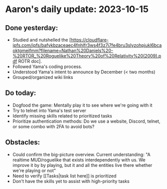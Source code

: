 # Aaron's daily update: 2023-10-15

## Done yesterday:

* Studied and nutshelled the [https://cloudflare-ipfs.com/ipfs/bafykbzaceaec4fnhlfr3ws4f3z7i7fe4bru3slyzohpjukl6bcaoktgmeifmm?filename=Nathan%20Daniels%20-%20RTOR_%20Roguelike%20Theory%20of%20Relativity%20(2009).pdf ROTR doc].
* Followed Yama's coding process. 
* Understood Yama's intent to announce by December (< two months)
* Grouped/organized wiki links

## Do today:

* Dogfood the game: Mentally play it to see where we're going with it 
* Try to telnet into Yama's test server
* Identify missing skills related to prioritized tasks
* Prioritize authentication methods: Do we use a website, Discord, telnet, or some combo with 2FA to avoid bots?

## Obstacles:

* Could confirm the big-picture overview. Current understanding: "A realtime MUD/roguelike that exists interdependently with us. We improve it by by playing,  but it and all the entities live there whether we're playing or not" 
* Need to verify [[Tasks|task list here]] is prioritized
* Don't have the skills yet to assist with high-priority tasks
